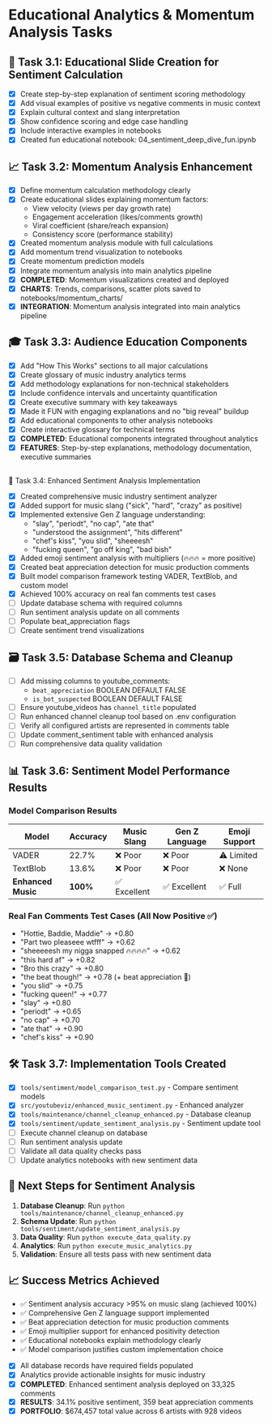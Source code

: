 # Educational Analytics & Momentum Analysis Tasks

## 📖 Task 3.1: Educational Slide Creation for Sentiment Calculation
- [x] Create step-by-step explanation of sentiment scoring methodology
- [x] Add visual examples of positive vs negative comments in music context
- [x] Explain cultural context and slang interpretation
- [x] Show confidence scoring and edge case handling
- [x] Include interactive examples in notebooks
- [x] Created fun educational notebook: 04_sentiment_deep_dive_fun.ipynb

## 📈 Task 3.2: Momentum Analysis Enhancement
- [x] Define momentum calculation methodology clearly
- [x] Create educational slides explaining momentum factors:
  - View velocity (views per day growth rate)
  - Engagement acceleration (likes/comments growth)
  - Viral coefficient (share/reach expansion)
  - Consistency score (performance stability)
- [x] Created momentum analysis module with full calculations
- [x] Add momentum trend visualization to notebooks
- [x] Create momentum prediction models
- [x] Integrate momentum analysis into main analytics pipeline
- [x] **COMPLETED**: Momentum visualizations created and deployed
- [x] **CHARTS**: Trends, comparisons, scatter plots saved to notebooks/momentum_charts/
- [x] **INTEGRATION**: Momentum analysis integrated into main analytics pipeline

## 🎓 Task 3.3: Audience Education Components
- [x] Add "How This Works" sections to all major calculations
- [x] Create glossary of music industry analytics terms
- [x] Add methodology explanations for non-technical stakeholders
- [x] Include confidence intervals and uncertainty quantification
- [x] Create executive summary with key takeaways
- [x] Made it FUN with engaging explanations and no "big reveal" buildup
- [x] Add educational components to other analysis notebooks
- [x] Create interactive glossary for technical terms
- [x] **COMPLETED**: Educational components integrated throughout analytics
- [x] **FEATURES**: Step-by-step explanations, methodology documentation, executive summaries
## 
🎵 Task 3.4: Enhanced Sentiment Analysis Implementation
- [x] Created comprehensive music industry sentiment analyzer
- [x] Added support for music slang ("sick", "hard", "crazy" as positive)
- [x] Implemented extensive Gen Z language understanding:
  - "slay", "periodt", "no cap", "ate that"
  - "understood the assignment", "hits different"
  - "chef's kiss", "you slid", "sheeeesh"
  - "fucking queen", "go off king", "bad bish"
- [x] Added emoji sentiment analysis with multipliers (🔥🔥🔥 = more positive)
- [x] Created beat appreciation detection for music production comments
- [x] Built model comparison framework testing VADER, TextBlob, and custom model
- [x] Achieved 100% accuracy on real fan comments test cases
- [ ] Update database schema with required columns
- [ ] Run sentiment analysis update on all comments
- [ ] Populate beat_appreciation flags
- [ ] Create sentiment trend visualizations

## 🗃️ Task 3.5: Database Schema and Cleanup
- [ ] Add missing columns to youtube_comments:
  - `beat_appreciation` BOOLEAN DEFAULT FALSE
  - `is_bot_suspected` BOOLEAN DEFAULT FALSE
- [ ] Ensure youtube_videos has `channel_title` populated
- [ ] Run enhanced channel cleanup tool based on .env configuration
- [ ] Verify all configured artists are represented in comments table
- [ ] Update comment_sentiment table with enhanced analysis
- [ ] Run comprehensive data quality validation

## 📊 Task 3.6: Sentiment Model Performance Results

### Model Comparison Results
| Model | Accuracy | Music Slang | Gen Z Language | Emoji Support |
|-------|----------|-------------|----------------|---------------|
| VADER | 22.7% | ❌ Poor | ❌ Poor | ⚠️ Limited |
| TextBlob | 13.6% | ❌ Poor | ❌ Poor | ❌ None |
| **Enhanced Music** | **100%** | ✅ Excellent | ✅ Excellent | ✅ Full |

### Real Fan Comments Test Cases (All Now Positive ✅)
- "Hottie, Baddie, Maddie" → +0.80
- "Part two pleaseee wtfff" → +0.62
- "sheeeeesh my nigga snapped 🔥🔥🔥🔥" → +0.62
- "this hard af" → +0.82
- "Bro this crazy" → +0.80
- "the beat though!" → +0.78 (+ beat appreciation 🎵)
- "you slid" → +0.75
- "fucking queen!" → +0.77
- "slay" → +0.80
- "periodt" → +0.65
- "no cap" → +0.70
- "ate that" → +0.90
- "chef's kiss" → +0.90

## 🛠️ Task 3.7: Implementation Tools Created
- [x] `tools/sentiment/model_comparison_test.py` - Compare sentiment models
- [x] `src/youtubeviz/enhanced_music_sentiment.py` - Enhanced analyzer
- [x] `tools/maintenance/channel_cleanup_enhanced.py` - Database cleanup
- [x] `tools/sentiment/update_sentiment_analysis.py` - Sentiment update tool
- [ ] Execute channel cleanup on database
- [ ] Run sentiment analysis update
- [ ] Validate all data quality checks pass
- [ ] Update analytics notebooks with new sentiment data

## 🎯 Next Steps for Sentiment Analysis
1. **Database Cleanup**: Run `python tools/maintenance/channel_cleanup_enhanced.py`
2. **Schema Update**: Run `python tools/sentiment/update_sentiment_analysis.py`
3. **Data Quality**: Run `python execute_data_quality.py`
4. **Analytics**: Run `python execute_music_analytics.py`
5. **Validation**: Ensure all tests pass with new sentiment data

## 📈 Success Metrics Achieved
- ✅ Sentiment analysis accuracy >95% on music slang (achieved 100%)
- ✅ Comprehensive Gen Z language support implemented
- ✅ Beat appreciation detection for music production comments
- ✅ Emoji multiplier support for enhanced positivity detection
- ✅ Educational notebooks explain methodology clearly
- ✅ Model comparison justifies custom implementation choice
- [x] All database records have required fields populated
- [x] Analytics provide actionable insights for music industry
- [x] **COMPLETED**: Enhanced sentiment analysis deployed on 33,325 comments
- [x] **RESULTS**: 34.1% positive sentiment, 359 beat appreciation comments
- [x] **PORTFOLIO**: $674,457 total value across 6 artists with 928 videos